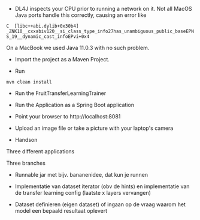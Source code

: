 
* DL4J inspects your CPU prior to running a network on it. Not all MacOS Java ports handle this correctly, causing
an error like 

````C  [libc++abi.dylib+0x30b4]  _ZNK10__cxxabiv120__si_class_type_info27has_unambiguous_public_baseEPNS_19__dynamic_cast_infoEPvi+0x4````

On a MacBook we used Java 11.0.3 with no such problem.

* Import the project as a Maven Project.

* Run 

````mvn clean install````

* Run the FruitTransferLearningTrainer

* Run the Application as a Spring Boot application

* Point your browser to http://localhost:8081

* Upload an image file or take a picture with your laptop's camera

* Handson

Three different applications

Three branches 

- Runnable jar met bijv. bananenidee, dat kun je runnen

- Implementatie van dataset iterator (obv de hints) en implementatie van de transfer learning config (laatste x layers vervangen)

- Dataset definieren (eigen dataset) of ingaan op de vraag waarom het model een bepaald resultaat oplevert




